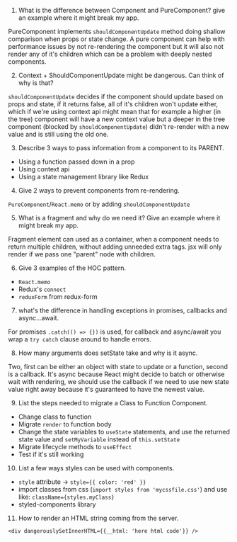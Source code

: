 1. What is the difference between Component and PureComponent? give an example where it might break my app.

PureComponent implements `shouldComponentUpdate` method doing shallow comparison when props or state change. A pure component can help with performance issues by not re-rendering the component but it will also not render any of it's children which can be a problem with deeply nested components.

2. Context + ShouldComponentUpdate might be dangerous. Can think of why is that? 

`shouldComponentUpdate` decides if the component should update based on props and state, if it returns false, all of it's children won't update either, which if we're using context api might mean that for example a higher (in the tree) component will have a new context value but a deeper in the tree component (blocked by `shouldComponentUpdate`) didn't re-render with a new value and is still using the old one.

3. Describe 3 ways to pass information from a component to its PARENT. 

- Using a function passed down in a prop
- Using context api
- Using a state management library like Redux


4. Give 2 ways to prevent components from re-rendering. 

`PureComponent`/`React.memo` or by adding `shouldComponentUpdate`

5. What is a fragment and why do we need it? Give an example where it might break my app.

Fragment element can used as a container, when a component needs to return multiple children, without adding unneeded extra tags.  jsx will only render if we pass one "parent" node with children.

6. Give 3 examples of the HOC pattern. 

- `React.memo`
- Redux's `connect`
- `reduxForm` from redux-form

7. what's the difference in handling exceptions in promises, callbacks and async...await. 

For promises `.catch(() => {})` is used, for callback and async/await you wrap a `try catch` clause around to handle errors.

8. How many arguments does setState take and why is it async.

Two, first can be either an object with state to update or a function, second is a callback. It's async because React might decide to batch or otherwise wait with rendering, we should use the callback if we need to use new state value right away because it's guaranteed to have the newest value.

9. List the steps needed to migrate a Class to Function Component.

- Change class to function
- Migrate `render` to function body
- Change the state variables to `useState` statements, and use the returned state value and `setMyVariable` instead of `this.setState` 
- Migrate lifecycle methods to `useEffect`
- Test if it's still working

10. List a few ways styles can be used with components.

- `style` attribute → `style={{ color: 'red' }}`
- import classes from css (`import styles from 'mycssfile.css'`) and use like: `className={styles.myClass}`
- styled-components library

11. How to render an HTML string coming from the server.

`<div dangerouslySetInnerHTML={{__html: 'here html code'}} />`


